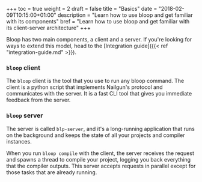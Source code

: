 +++
toc = true
weight = 2
draft = false
title = "Basics"
date = "2018-02-09T10:15:00+01:00"
description = "Learn how to use bloop and get familiar with its components"
bref = "Learn how to use bloop and get familiar with its client-server architecture"
+++

Bloop has two main components, a client and a server. If you're looking for
ways to extend this model, head to the [Integration
guide]({{< ref "integration-guide.md" >}}).

### `bloop` client

The `bloop` client is the tool that you use to run any bloop command. The
client is a python script that implements Nailgun's protocol and communicates
with the server. It is a fast CLI tool that gives you immediate feedback from
the server.

### `bloop` server

The server is called `blp-server`, and it's a long-running application that
runs on the background and keeps the state of all your projects and compiler
instances.

When you run `bloop compile` with the client, the server receives the request
and spawns a thread to compile your project, logging you back everything that
the compiler outputs. This server accepts requests in parallel except for
those tasks that are already running.
